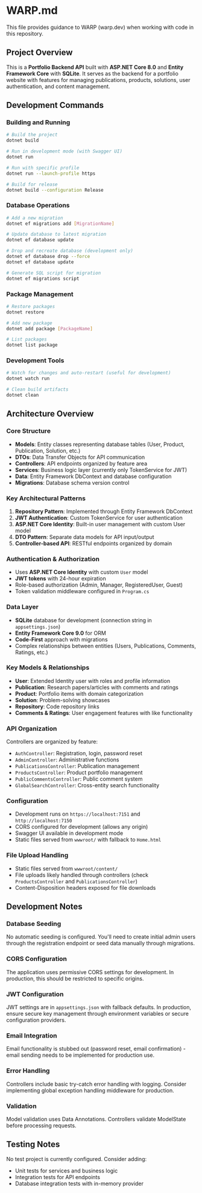 # WARP.md

This file provides guidance to WARP (warp.dev) when working with code in this repository.

## Project Overview

This is a **Portfolio Backend API** built with **ASP.NET Core 8.0** and **Entity Framework Core** with **SQLite**. It serves as the backend for a portfolio website with features for managing publications, products, solutions, user authentication, and content management.

## Development Commands

### Building and Running
```bash
# Build the project
dotnet build

# Run in development mode (with Swagger UI)
dotnet run

# Run with specific profile
dotnet run --launch-profile https

# Build for release
dotnet build --configuration Release
```

### Database Operations
```bash
# Add a new migration
dotnet ef migrations add [MigrationName]

# Update database to latest migration
dotnet ef database update

# Drop and recreate database (development only)
dotnet ef database drop --force
dotnet ef database update

# Generate SQL script for migration
dotnet ef migrations script
```

### Package Management
```bash
# Restore packages
dotnet restore

# Add new package
dotnet add package [PackageName]

# List packages
dotnet list package
```

### Development Tools
```bash
# Watch for changes and auto-restart (useful for development)
dotnet watch run

# Clean build artifacts
dotnet clean
```

## Architecture Overview

### Core Structure
- **Models**: Entity classes representing database tables (User, Product, Publication, Solution, etc.)
- **DTOs**: Data Transfer Objects for API communication
- **Controllers**: API endpoints organized by feature area
- **Services**: Business logic layer (currently only TokenService for JWT)
- **Data**: Entity Framework DbContext and database configuration
- **Migrations**: Database schema version control

### Key Architectural Patterns
1. **Repository Pattern**: Implemented through Entity Framework DbContext
2. **JWT Authentication**: Custom TokenService for user authentication
3. **ASP.NET Core Identity**: Built-in user management with custom User model
4. **DTO Pattern**: Separate data models for API input/output
5. **Controller-based API**: RESTful endpoints organized by domain

### Authentication & Authorization
- Uses **ASP.NET Core Identity** with custom `User` model
- **JWT tokens** with 24-hour expiration
- Role-based authorization (Admin, Manager, RegisteredUser, Guest)
- Token validation middleware configured in `Program.cs`

### Data Layer
- **SQLite** database for development (connection string in `appsettings.json`)
- **Entity Framework Core 9.0** for ORM
- **Code-First** approach with migrations
- Complex relationships between entities (Users, Publications, Comments, Ratings, etc.)

### Key Models & Relationships
- **User**: Extended Identity user with roles and profile information
- **Publication**: Research papers/articles with comments and ratings
- **Product**: Portfolio items with domain categorization  
- **Solution**: Problem-solving showcases
- **Repository**: Code repository links
- **Comments & Ratings**: User engagement features with like functionality

### API Organization
Controllers are organized by feature:
- `AuthController`: Registration, login, password reset
- `AdminController`: Administrative functions
- `PublicationsController`: Publication management
- `ProductsController`: Product portfolio management
- `PublicCommentsController`: Public comment system
- `GlobalSearchController`: Cross-entity search functionality

### Configuration
- Development runs on `https://localhost:7151` and `http://localhost:7150`
- CORS configured for development (allows any origin)
- Swagger UI available in development mode
- Static files served from `wwwroot/` with fallback to `Home.html`

### File Upload Handling
- Static files served from `wwwroot/content/`
- File uploads likely handled through controllers (check `ProductsController` and `PublicationsController`)
- Content-Disposition headers exposed for file downloads

## Development Notes

### Database Seeding
No automatic seeding is configured. You'll need to create initial admin users through the registration endpoint or seed data manually through migrations.

### CORS Configuration
The application uses permissive CORS settings for development. In production, this should be restricted to specific origins.

### JWT Configuration
JWT settings are in `appsettings.json` with fallback defaults. In production, ensure secure key management through environment variables or secure configuration providers.

### Email Integration
Email functionality is stubbed out (password reset, email confirmation) - email sending needs to be implemented for production use.

### Error Handling
Controllers include basic try-catch error handling with logging. Consider implementing global exception handling middleware for production.

### Validation
Model validation uses Data Annotations. Controllers validate ModelState before processing requests.

## Testing Notes

No test project is currently configured. Consider adding:
- Unit tests for services and business logic
- Integration tests for API endpoints
- Database integration tests with in-memory provider
